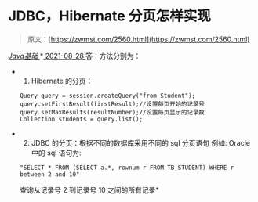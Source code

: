 <!--yml
category: 未分类
date: 0001-01-01 00:00:00
--->

# JDBC，Hibernate 分页怎样实现

> 原文：[https://zwmst.com/2560.html](https://zwmst.com/2560.html)

   [ *Java基础* ](https://zwmst.com/java%e5%9f%ba%e7%a1%80)*[ <time datetime="2021-08-28T17:55:48+08:00"> 2021-08-28 </time> ](https://zwmst.com/2560.html)  答：方法分别为：

*   1) Hibernate 的分页：

    ```
    Query query = session.createQuery("from Student"); 
    query.setFirstResult(firstResult);//设置每页开始的记录号 
    query.setMaxResults(resultNumber);//设置每页显示的记录数 
    Collection students = query.list();
    ```

*   2) JDBC 的分页：根据不同的数据库采用不同的 sql 分页语句
    例如: Oracle 中的 sql 语句为:

    ```
    "SELECT * FROM (SELECT a.*, rownum r FROM TB_STUDENT) WHERE r between 2 and 10"
    ```

    查询从记录号 2 到记录号 10 之间的所有记录*